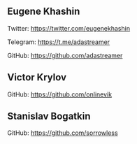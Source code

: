 ## Eugene Khashin

Twitter: https://twitter.com/eugenekhashin

Telegram: https://t.me/adastreamer

GitHub: https://github.com/adastreamer


## Victor Krylov

GitHub: https://github.com/onlinevik


## Stanislav Bogatkin

GitHub: https://github.com/sorrowless
